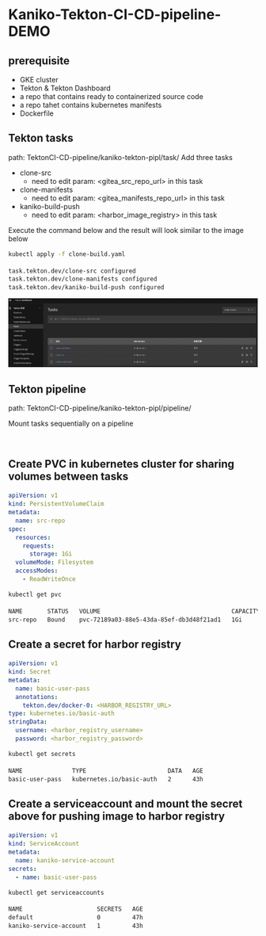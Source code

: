 # Kaniko-Tekton-CI-CD-pipeline-DEMO

## prerequisite
- GKE cluster
- Tekton & Tekton Dashboard
- a repo that contains ready to containerized source code 
- a repo tahet contains kubernetes manifests
- Dockerfile

## Tekton tasks
path: TektonCI-CD-pipeline/kaniko-tekton-pipl/task/
Add three tasks
- clone-src
    - need to edit param: <gitea_src_repo_url> in this task 
- clone-manifests
    - need to edit param: <gitea_manifests_repo_url> in this task 
- kaniko-build-push
    - need to edit param: <harbor_image_registry> in this task 

Execute the command below and the result will look similar to the image below

```bash
kubectl apply -f clone-build.yaml 

task.tekton.dev/clone-src configured
task.tekton.dev/clone-manifests configured
task.tekton.dev/kaniko-build-push configured
```

![tekton-tasks](https://github.com/MollyH1391/TektonCI-CD-pipeline/blob/79a575283f8c303dd90558d3bdca1846dc6b019d/kaniko-tekton-pipl/GUI/task.png)

## Tekton pipeline
path: TektonCI-CD-pipeline/kaniko-tekton-pipl/pipeline/

Mount tasks sequentially on a pipeline 

![]()

## Create PVC in kubernetes cluster for sharing volumes between tasks
```yaml
apiVersion: v1
kind: PersistentVolumeClaim
metadata:
  name: src-repo
spec:
  resources:
    requests:
      storage: 1Gi
  volumeMode: Filesystem
  accessModes:
    - ReadWriteOnce
```

```bash
kubectl get pvc

NAME       STATUS   VOLUME                                     CAPACITY   ACCESS MODES   STORAGECLASS   AGE
src-repo   Bound    pvc-72189a03-88e5-43da-85ef-db3d48f21ad1   1Gi        RWO            standard       47h
```

## Create a secret for harbor registry
```yaml
apiVersion: v1
kind: Secret
metadata:
  name: basic-user-pass
  annotations:
    tekton.dev/docker-0: <HARBOR_REGISTRY_URL>
type: kubernetes.io/basic-auth
stringData:
  username: <harbor_registry_username>
  password: <harbor_registry_password>
```

```bash
kubectl get secrets

NAME              TYPE                       DATA   AGE
basic-user-pass   kubernetes.io/basic-auth   2      43h
```

## Create a serviceaccount and mount the secret above for pushing image to harbor registry
```yaml
apiVersion: v1
kind: ServiceAccount
metadata:
  name: kaniko-service-account
secrets:
  - name: basic-user-pass
```

```bash
kubectl get serviceaccounts

NAME                     SECRETS   AGE
default                  0         47h
kaniko-service-account   1         43h
```






